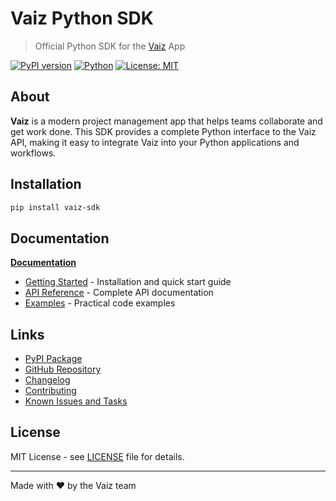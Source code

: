 # Vaiz Python SDK

> Official Python SDK for the [Vaiz](https://vaiz.com) App

[![PyPI version](https://badge.fury.io/py/vaiz-sdk.svg)](https://badge.fury.io/py/vaiz-sdk)
[![Python](https://img.shields.io/pypi/pyversions/vaiz-sdk.svg)](https://pypi.org/project/vaiz-sdk/)
[![License: MIT](https://img.shields.io/badge/License-MIT-yellow.svg)](https://opensource.org/licenses/MIT)

## About

**Vaiz** is a modern project management app that helps teams collaborate and get work done. 
This SDK provides a complete Python interface to the Vaiz API, making it easy to integrate Vaiz into your Python applications and workflows.

## Installation

```bash
pip install vaiz-sdk
```

## Documentation

**[Documentation](https://docs-python-sdk.vaiz.com)**

- [Getting Started](https://docs-python-sdk.vaiz.com/getting-started) - Installation and quick start guide
- [API Reference](https://docs-python-sdk.vaiz.com/api/overview) - Complete API documentation
- [Examples](https://docs-python-sdk.vaiz.com/examples) - Practical code examples

## Links

- [PyPI Package](https://pypi.org/project/vaiz-sdk/)
- [GitHub Repository](https://github.com/vaizcom/vaiz-python-sdk)
- [Changelog](https://github.com/vaizcom/vaiz-python-sdk/blob/main/CHANGELOG.md)
- [Contributing](https://github.com/vaizcom/vaiz-python-sdk/blob/main/CONTRIBUTING.md)
- [Known Issues and Tasks](https://github.com/vaizcom/vaiz-python-sdk/blob/main/KNOWN_ISSUES.md)

## License

MIT License - see [LICENSE](https://github.com/vaizcom/vaiz-python-sdk/blob/main/LICENSE) file for details.

---

Made with ❤️ by the Vaiz team
